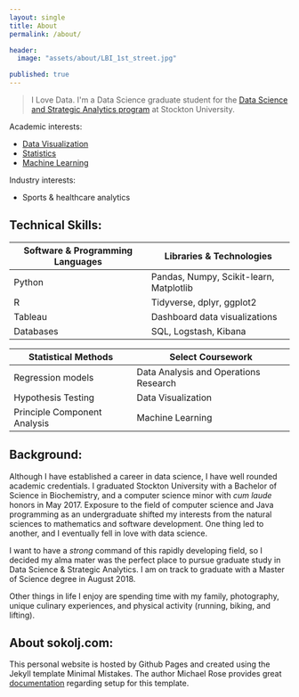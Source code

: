 ```yaml
---
layout: single
title: About
permalink: /about/

header:
  image: "assets/about/LBI_1st_street.jpg"

published: true
---
```


>I Love Data. I'm a Data Science graduate student for the [Data Science and Strategic Analytics program](https://stockton.edu/graduate/data-science_strategic-analytics.html) at Stockton University.

Academic interests: 
- [Data Visualization](/Interactive-Super-Bowl-Tableau-Dashboard/)
- [Statistics](/Assessment-of-Cardiovascular-Fitness-using-R/)
- [Machine Learning](/Predicting-Heart-Disease-with-Machine-Learning/)

Industry interests: 
- Sports & healthcare analytics 

## Technical Skills:

| Software & Programming Languages | Libraries & Technologies |
|            ---                   |   ---                    |
| Python    | Pandas, Numpy, Scikit-learn, Matplotlib         |
| R         | Tidyverse, dplyr, ggplot2                       |
| Tableau   | Dashboard data visualizations                   |
| Databases | SQL, Logstash, Kibana                           |

| Statistical Methods         | Select Coursework                       |
|            ---              |   ---                                   |
| Regression models           | Data Analysis and Operations Research   |
| Hypothesis Testing          | Data Visualization                      |
| Principle Component Analysis| Machine Learning                        |

## Background: 
Although I have established a career in data science, I have well rounded academic credentials. I graduated Stockton University with a Bachelor of Science in Biochemistry, and a computer science minor with _cum laude_ honors in May 2017. Exposure to the field of computer science and Java programming as an undergraduate shifted my interests from the natural sciences to mathematics and software development. One thing led to another, and I eventually fell in love with data science. 

I want to have a _strong_ command of this rapidly developing field, so I decided my alma mater was the perfect place to pursue graduate study in Data Science & Strategic Analytics. I am on track to graduate with a Master of Science degree in August 2018. 

Other things in life I enjoy are spending time with my family, photography, unique culinary experiences, and physical activity (running, biking, and lifting). 

## About sokolj.com: 
This personal website is hosted by Github Pages and created using the Jekyll template Minimal Mistakes. The author Michael Rose provides great [documentation](https://mmistakes.github.io/minimal-mistakes/) regarding setup for this template. 






